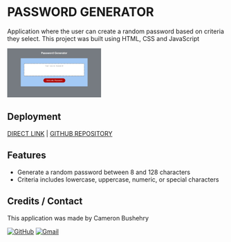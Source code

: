 # PASSWORD GENERATOR

Application where the user can create a random password based on criteria they select. This project was built using HTML, CSS and JavaScript

<img src="assets/images/pw-generator.png" width="43%" height="auto"/>

## Deployment
 [DIRECT LINK](https://cbushehry.github.io/password-generator/) | [GITHUB REPOSITORY](https://github.com/cbushehry/password-generator)

## Features
 * Generate a random password between 8 and 128 characters
 * Criteria includes lowercase, uppercase, numeric, or special characters

## Credits / Contact
This application was made by Cameron Bushehry

  [![GitHub](https://img.shields.io/badge/github-%23121011.svg?style=for-the-badge&logo=github&logoColor=white)](https://github.com/cbushehry)
  [![Gmail](https://img.shields.io/badge/Gmail-D14836?style=for-the-badge&logo=gmail&logoColor=white)](mailto:c.bushehry@gmail.com)
